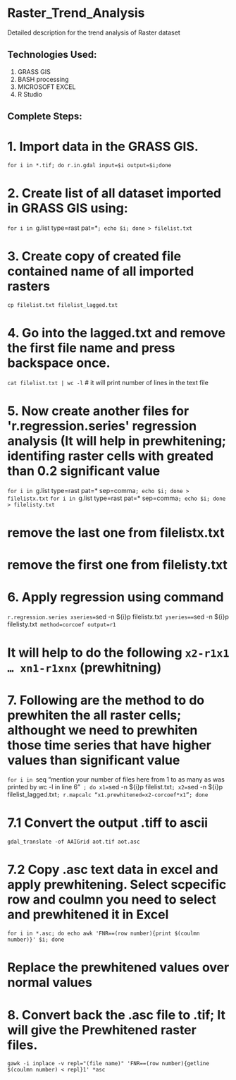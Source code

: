 # Raster_Trend_Analysis
Detailed description for the trend analysis of Raster dataset 


## Technologies Used:
1. GRASS GIS
2. BASH processing
3. MICROSOFT EXCEL
4. R Studio


## Complete Steps:
# 1. Import data in the GRASS GIS.
`for i in *.tif; do r.in.gdal input=$i output=$i;done`

# 2. Create list of all dataset imported in GRASS GIS using:
`for i in `g.list type=rast pat=*`; echo $i; done > filelist.txt`

# 3. Create copy of created file contained name of all imported rasters
`cp filelist.txt filelist_lagged.txt`

# 4. Go into the lagged.txt and remove the first file name and press backspace once.
`cat filelist.txt | wc -l` # it will print number of lines in the text file

#	5. Now create another files for  'r.regression.series' regression analysis (It will help in prewhitening; identifing raster cells with greated than 0.2 significant value
`for i in `g.list type=rast pat=* sep=comma`; echo $i; done > filelistx.txt`
`for i in `g.list type=rast pat=* sep=comma`; echo $i; done > filelisty.txt`
#	remove the last one from filelistx.txt
#	remove the first one from filelisty.txt

# 6. Apply regression using command 
`r.regression.series xseries=`sed -n ${i}p filelistx.txt` yseries==`sed -n ${i}p filelisty.txt` method=corcoef output=r1`

#	It will help to do the following `x2-r1x1 … xn1-r1xnx` (prewhitning)
# 7. Following are the method to do prewhiten the all raster cells; althought we need to prewhiten those time series that have higher values than significant value
`for i in `seq “mention your number of files here from 1 to as many as was printed by wc -l in line 6”` ; do x1=`sed -n ${i}p filelist.txt`; x2=`sed -n ${i}p filelist_lagged.txt`; r.mapcalc “x1.prewhitened=x2-corcoef*x1”; done`

#	7.1 Convert the output .tiff to ascii
`gdal_translate -of AAIGrid aot.tif aot.asc`

# 7.2 Copy .asc text data in excel and apply prewhitening. Select scpecific row and coulmn you need to select and prewhitened it in Excel
`for i in *.asc; do echo awk 'FNR==(row number){print $(coulmn number)}' $i; done`
# Replace the prewhitened values over normal values

# 8. Convert back the .asc file to .tif; It will give the Prewhitened raster files.
`gawk -i inplace -v repl="(file name)" 'FNR==(row number){getline $(coulmn number) < repl}1' *asc`

